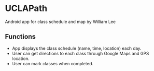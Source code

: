# UCLAPath
Android app for class schedule and map by William Lee
## Functions
* App displays the class schedule (name, time, location) each day.
* User can get directions to each class through Google Maps and GPS location.
* User can mark classes when completed.
